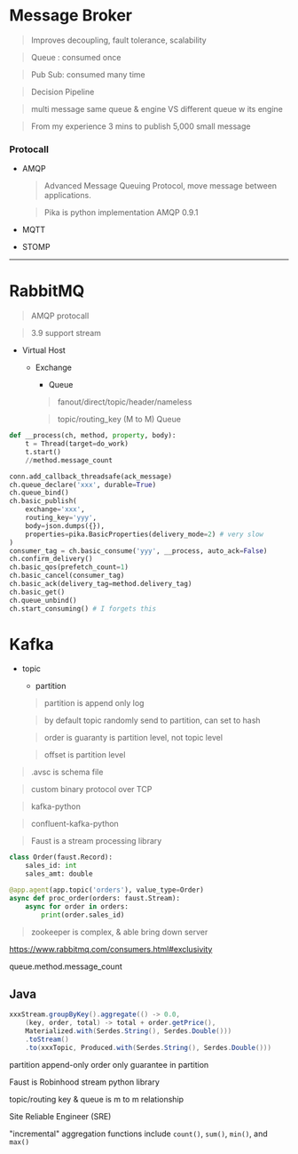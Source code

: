# Message Broker

> Improves decoupling, fault tolerance, scalability

> Queue : consumed once

> Pub Sub: consumed many time

> Decision Pipeline

> multi message same queue & engine VS different queue w its engine

> From my experience 3 mins to publish 5,000 small message
### Protocall
- AMQP
  > Advanced Message Queuing Protocol, move message between applications.
  
  > Pika is python implementation AMQP 0.9.1
- MQTT
- STOMP

---

# RabbitMQ
> AMQP protocall

> 3.9 support stream

- Virtual Host
  - Exchange
      - Queue
      > fanout/direct/topic/header/nameless

      > topic/routing_key (M to M) Queue

```py
def __process(ch, method, property, body):
    t = Thread(target=do_work)
    t.start()
    //method.message_count

conn.add_callback_threadsafe(ack_message)
ch.queue_declare('xxx', durable=True)
ch.queue_bind()
ch.basic_publish(
    exchange='xxx',
    routing_key='yyy',
    body=json.dumps({}),
    properties=pika.BasicProperties(delivery_mode=2) # very slow
)
consumer_tag = ch.basic_consume('yyy', __process, auto_ack=False)
ch.confirm_delivery()
ch.basic_qos(prefetch_count=1)
ch.basic_cancel(consumer_tag)
ch.basic_ack(delivery_tag=method.delivery_tag)
ch.basic_get()
ch.queue_unbind()
ch.start_consuming() # I forgets this
```

# Kafka
  - topic
    - partition
    > partition is append only log

    > by default topic randomly send to partition, can set to hash

    > order is guaranty is partition level, not topic level

    > offset is partition level

> .avsc is schema file

> custom binary protocol over TCP

> kafka-python

> confluent-kafka-python

> Faust is a stream processing library
```py
class Order(faust.Record):
    sales_id: int
    sales_amt: double

@app.agent(app.topic('orders'), value_type=Order)
async def proc_order(orders: faust.Stream):
    async for order in orders:
        print(order.sales_id)
```


> zookeeper is complex, & able bring down server

https://www.rabbitmq.com/consumers.html#exclusivity

queue.method.message_count
## Java
```java
xxxStream.groupByKey().aggregate(() -> 0.0,
    (key, order, total) -> total + order.getPrice(),
    Materialized.with(Serdes.String(), Serdes.Double()))
    .toStream()
    .to(xxxTopic, Produced.with(Serdes.String(), Serdes.Double()))
```

partition append-only 
order only guarantee in partition

Faust is Robinhood stream python library

topic/routing key & queue is m to m relationship

Site Reliable Engineer (SRE)

"incremental" aggregation functions include `count()`, `sum()`, `min()`, and `max()`